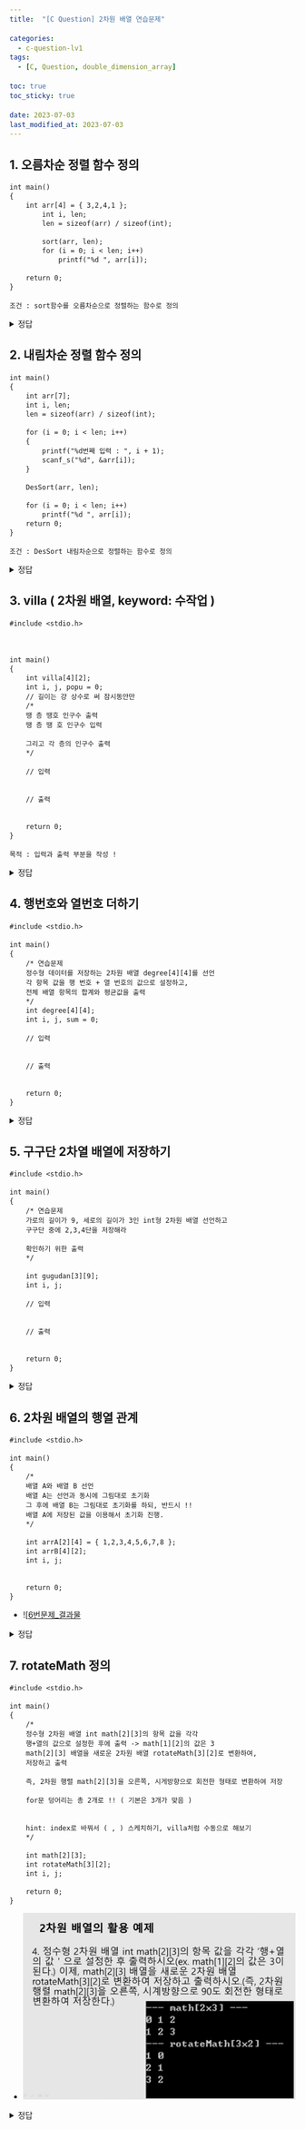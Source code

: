 ```yaml
---
title:  "[C Question] 2차원 배열 연습문제"

categories:
  - c-question-lv1
tags:
  - [C, Question, double_dimension_array]

toc: true
toc_sticky: true

date: 2023-07-03
last_modified_at: 2023-07-03
---
```



## 1. 오름차순 정렬 함수 정의
```
int main()
{
    int arr[4] = { 3,2,4,1 };
        int i, len;
        len = sizeof(arr) / sizeof(int);

        sort(arr, len);
        for (i = 0; i < len; i++)
            printf("%d ", arr[i]);

    return 0;   
}

조건 : sort함수를 오름차순으로 정렬하는 함수로 정의
```

<details>
<summary> 정답 </summary>
<div markdown="1">
<script src="https://gist.github.com/whalebee/c8506a4925b942cc7a03a676cd6d1de8.js"></script>
</div>
</details>




## 2. 내림차순 정렬 함수 정의
```
int main()
{
    int arr[7];
	int i, len;
	len = sizeof(arr) / sizeof(int);

	for (i = 0; i < len; i++)
	{
		printf("%d번째 입력 : ", i + 1);
		scanf_s("%d", &arr[i]);
	}

	DesSort(arr, len);

	for (i = 0; i < len; i++)
		printf("%d ", arr[i]);
    return 0;   
}

조건 : DesSort 내림차순으로 정렬하는 함수로 정의
```

<details>
<summary> 정답 </summary>
<div markdown="1">
<script src="https://gist.github.com/whalebee/2b459655442e644054b7cbffee92af96.js"></script>
</div>
</details>



## 3. villa ( 2차원 배열, keyword: 수작업 )
```
#include <stdio.h>



int main()
{
	int villa[4][2];
	int i, j, popu = 0;
	// 길이는 걍 상수로 써 잠시동안만
	/*
	땡 층 땡호 인구수 출력
	땡 층 땡 호 인구수 입력

	그리고 각 층의 인구수 출력
	*/

	// 입력
	

	// 출력
	

	return 0;
}

목적 : 입력과 출력 부분을 작성 !
```

<details>
<summary> 정답 </summary>
<div markdown="1">
<script src="https://gist.github.com/whalebee/1c9ada13f092b9f884a5049d1af81884.js"></script>
</div>
</details>



## 4. 행번호와 열번호 더하기
```
#include <stdio.h>

int main()
{
	/* 연습문제
	정수형 데이터를 저장하는 2차원 배열 degree[4][4]를 선언
	각 항목 값을 행 번호 + 열 번호의 값으로 설정하고,
	전체 배열 항목의 합계와 평균값을 출력
	*/
	int degree[4][4];
	int i, j, sum = 0;

	// 입력


	// 출력


	return 0;
}
```

<details>
<summary> 정답 </summary>
<div markdown="1">
<script src="https://gist.github.com/whalebee/7ff5e051c1928a7ea2757018e3681874.js"></script>
</div>
</details>


## 5. 구구단 2차열 배열에 저장하기
```
#include <stdio.h>

int main()
{
	/* 연습문제
	가로의 길이가 9, 세로의 길이가 3인 int형 2차원 배열 선언하고
	구구단 중에 2,3,4단을 저장해라

	확인하기 위한 출력
	*/

	int gugudan[3][9];
	int i, j;

    // 입력


    // 출력


	return 0;
}
```


<details>
<summary> 정답 </summary>
<div markdown="1">
<script src="https://gist.github.com/whalebee/8eaaac57b1f1010b0a9ce1290a92fdb4.js"></script>
</div>
</details>


## 6. 2차원 배열의 행열 관계
```
#include <stdio.h>

int main()
{
	/*
	배열 A와 배열 B 선언
	배열 A는 선언과 동시에 그림대로 초기화
	그 후에 배열 B는 그림대로 초기화를 하되, 반드시 !!
	배열 A에 저장된 값을 이용해서 초기화 진행.
	*/

	int arrA[2][4] = { 1,2,3,4,5,6,7,8 };
	int arrB[4][2];
	int i, j;


	return 0;
}
```
- ![[6번문제_결과물](../../images/2차원배열_6번문제.png) 

<details>
<summary> 정답 </summary>
<div markdown="1">
<script src="https://gist.github.com/whalebee/e27eb4489200d7861465dc6818319dc8.js"></script>
</div>
</details>





## 7. rotateMath 정의
```
#include <stdio.h>

int main()
{
	/*
	정수형 2차원 배열 int math[2][3]의 항목 값을 각각
	행+열의 값으로 설정한 후에 출력 -> math[1][2]의 값은 3
	math[2][3] 배열을 새로운 2차원 배열 rotateMath[3][2]로 변환하여,
	저장하고 출력

	즉, 2차원 행렬 math[2][3]을 오른쪽, 시게방향으로 회전한 형태로 변환하여 저장

	for문 덩어리는 총 2개로 !! ( 기본은 3개가 맞음 )


    hint: index로 바꿔서 ( , ) 스케치하기, villa처럼 수동으로 해보기
	*/

	int math[2][3];
	int rotateMath[3][2];
	int i, j;

	return 0;
}
```
- ![7번문제_결과물](../../images/2차원배열_7번문제.png)  


<details>
<summary> 정답 </summary>
<div markdown="1">
<script src="https://gist.github.com/whalebee/684374449da00aefdd7f21636c131874.js"></script>
</div>
</details>